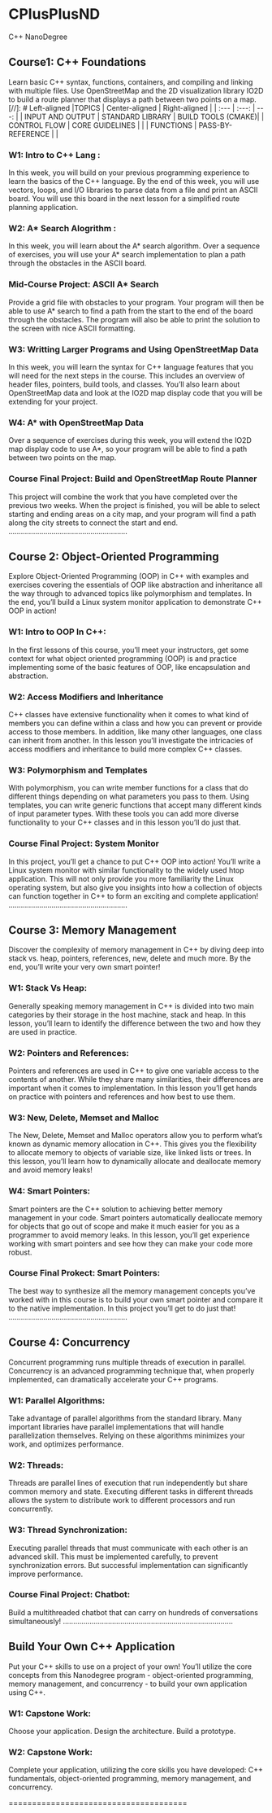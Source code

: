 # CPlusPlusND
C++ NanoDegree


## Course1: C++ Foundations

Learn basic C++ syntax, functions, containers, and compiling and linking with multiple files. Use
OpenStreetMap and the 2D visualization library IO2D to build a route planner that displays a path
between two points on a map.
[//]: #  Left-aligned
|TOPICS | Center-aligned | Right-aligned |
| :---         |     :---:      |          ---: |
| INPUT AND OUTPUT   | STANDARD LIBRARY  | BUILD TOOLS (CMAKE)|
| CONTROL FLOW       | CORE GUIDELINES   |      |
| FUNCTIONS          | PASS-BY-REFERENCE |      |
    

### W1: Intro to C++ Lang :
In this week, you will build on your previous programming
experience to learn the basics of the C++ language. By the end of
this week, you will use vectors, loops, and I/O libraries to parse
data from a file and print an ASCII board. You will use this board in
the next lesson for a simplified route planning application.

### W2: A* Search Alogrithm :
In this week, you will learn about the A* search algorithm. Over a
sequence of exercises, you will use your A* search implementation
to plan a path through the obstacles in the ASCII board.

### Mid-Course Project: ASCII A* Search
Provide a grid file with obstacles to your program. Your program
will then be able to use A* search to find a path from the start to
the end of the board through the obstacles. The program will also
be able to print the solution to the screen with nice ASCII
formatting.

### W3: Writting Larger Programs and Using OpenStreetMap Data
In this week, you will learn the syntax for C++ language features
that you will need for the next steps in the course. This includes an
overview of header files, pointers, build tools, and classes. You’ll
also learn about OpenStreetMap data and look at the IO2D map
display code that you will be extending for your project.

### W4: A* with OpenStreetMap Data
Over a sequence of exercises during this week, you will extend the
IO2D map display code to use A*, so your program will be able to
find a path between two points on the map.

### Course Final Project: Build and OpenStreetMap Route Planner
This project will combine the work that you have completed over
the previous two weeks. When the project is finished, you will be
able to select starting and ending areas on a city map, and your
program will find a path along the city streets to connect the start
and end.
..........................................................
## Course 2: Object-Oriented Programming

Explore Object-Oriented Programming (OOP) in C++ with examples and exercises covering the
essentials of OOP like abstraction and inheritance all the way through to advanced topics like
polymorphism and templates. In the end, you’ll build a Linux system monitor application to
demonstrate C++ OOP in action!

### W1: Intro to OOP In C++:
In the first lessons of this course, you’ll meet your instructors, get
some context for what object oriented programming (OOP) is and
practice implementing some of the basic features of OOP, like
encapsulation and abstraction.

### W2: Access Modifiers and Inheritance
C++ classes have extensive functionality when it comes to what
kind of members you can define within a class and how you can
prevent or provide access to those members. In addition, like many
other languages, one class can inherit from another. In this lesson
you’ll investigate the intricacies of access modifiers and inheritance
to build more complex C++ classes.

### W3: Polymorphism and Templates
With polymorphism, you can write member functions for a class
that do different things depending on what parameters you pass to
them. Using templates, you can write generic functions that accept
many different kinds of input parameter types. With these tools
you can add more diverse functionality to your C++ classes and in
this lesson you’ll do just that.

### Course Final Project: System Monitor
In this project, you’ll get a chance to put C++ OOP into action! You’ll
write a Linux system monitor with similar functionality to the
widely used htop application. This will not only provide you more
familiarity the Linux operating system, but also give you insights
into how a collection of objects can function together in C++ to
form an exciting and complete application!
..........................................................
## Course 3: Memory Management

Discover the complexity of memory management in C++ by diving deep into stack vs. heap, pointers,
references, new, delete and much more. By the end, you’ll write your very own smart pointer!

### W1: Stack Vs Heap:
Generally speaking memory management in C++ is divided into two
main categories by their storage in the host machine, stack and
heap. In this lesson, you’ll learn to identify the difference between
the two and how they are used in practice.

### W2: Pointers and References: 
Pointers and references are used in C++ to give one variable access
to the contents of another. While they share many similarities, their
differences are important when it comes to implementation. In this
lesson you’ll get hands on practice with pointers and references
and how best to use them.

### W3: New, Delete, Memset and Malloc
The New, Delete, Memset and Malloc operators allow you to
perform what’s known as dynamic memory allocation in C++. This
gives you the flexibility to allocate memory to objects of variable
size, like linked lists or trees. In this lesson, you’ll learn how to
dynamically allocate and deallocate memory and avoid memory
leaks!

### W4: Smart Pointers:
Smart pointers are the C++ solution to achieving better memory
management in your code. Smart pointers automatically deallocate
memory for objects that go out of scope and make it much easier
for you as a programmer to avoid memory leaks. In this lesson,
you’ll get experience working with smart pointers and see how they
can make your code more robust.

### Course Final Prokect: Smart Pointers:
The best way to synthesize all the memory management concepts
you’ve worked with in this course is to build your own smart
pointer and compare it to the native implementation. In this project
you’ll get to do just that!
..........................................................
## Course 4: Concurrency

Concurrent programming runs multiple threads of execution in parallel. 
Concurrency is an advanced programming technique that, when properly implemented, 
can dramatically accelerate your C++ programs.

### W1: Parallel Algorithms:
Take advantage of parallel algorithms from the standard library.
Many important libraries have parallel implementations that will
handle parallelization themselves. Relying on these algorithms
minimizes your work, and optimizes performance.

### W2: Threads: 
Threads are parallel lines of execution that run independently but
share common memory and state. Executing different tasks in
different threads allows the system to distribute work to different
processors and run concurrently.

### W3: Thread Synchronization: 
Executing parallel threads that must communicate with each other
is an advanced skill. This must be implemented carefully, to
prevent synchronization errors. But successful implementation can
significantly improve performance.

### Course Final Project: Chatbot: 
Build a multithreaded chatbot that can carry on hundreds of
conversations simultaneously!
...................................................................................
## Build Your Own C++ Application

Put your C++ skills to use on a project of your own! You’ll utilize the core 
concepts from this Nanodegree program - object-oriented programming, 
memory management, and concurrency - to build your own application using C++.

### W1: Capstone Work:
Choose your application. Design the architecture. Build a
prototype.

### W2: Capstone Work: 

Complete your application, utilizing the core skills you have
developed: C++ fundamentals, object-oriented programming,
memory management, and concurrency.

======================================
